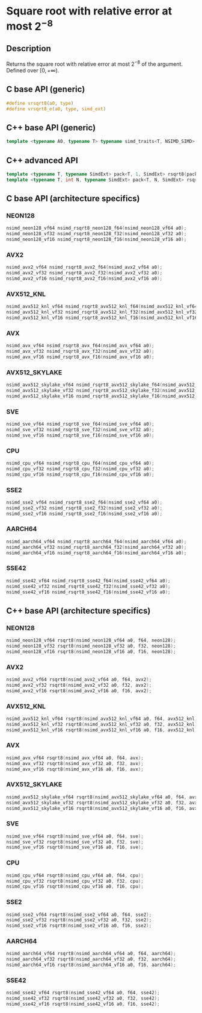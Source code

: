 <!--

Copyright (c) 2019 Agenium Scale

Permission is hereby granted, free of charge, to any person obtaining a copy
of this software and associated documentation files (the "Software"), to deal
in the Software without restriction, including without limitation the rights
to use, copy, modify, merge, publish, distribute, sublicense, and/or sell
copies of the Software, and to permit persons to whom the Software is
furnished to do so, subject to the following conditions:

The above copyright notice and this permission notice shall be included in all
copies or substantial portions of the Software.

THE SOFTWARE IS PROVIDED "AS IS", WITHOUT WARRANTY OF ANY KIND, EXPRESS OR
IMPLIED, INCLUDING BUT NOT LIMITED TO THE WARRANTIES OF MERCHANTABILITY,
FITNESS FOR A PARTICULAR PURPOSE AND NONINFRINGEMENT. IN NO EVENT SHALL THE
AUTHORS OR COPYRIGHT HOLDERS BE LIABLE FOR ANY CLAIM, DAMAGES OR OTHER
LIABILITY, WHETHER IN AN ACTION OF CONTRACT, TORT OR OTHERWISE, ARISING FROM,
OUT OF OR IN CONNECTION WITH THE SOFTWARE OR THE USE OR OTHER DEALINGS IN THE
SOFTWARE.

-->

# Square root with relative error at most $2^{-8}$

## Description

Returns the square root with relative error at most $2^{-8}$ of the argument. Defined over $[0, +∞)$.

## C base API (generic)

```c
#define vrsqrt8(a0, type)
#define vrsqrt8_e(a0, type, simd_ext)
```

## C++ base API (generic)

```c++
template <typename A0, typename T> typename simd_traits<T, NSIMD_SIMD>::simd_vector rsqrt8(A0 a0, T);
```

## C++ advanced API

```c++
template <typename T, typename SimdExt> pack<T, 1, SimdExt> rsqrt8(pack<T, 1, SimdExt> const& a0);
template <typename T, int N, typename SimdExt> pack<T, N, SimdExt> rsqrt8(pack<T, N, SimdExt> const& a0);
```

## C base API (architecture specifics)

### NEON128

```c
nsimd_neon128_vf64 nsimd_rsqrt8_neon128_f64(nsimd_neon128_vf64 a0);
nsimd_neon128_vf32 nsimd_rsqrt8_neon128_f32(nsimd_neon128_vf32 a0);
nsimd_neon128_vf16 nsimd_rsqrt8_neon128_f16(nsimd_neon128_vf16 a0);
```

### AVX2

```c
nsimd_avx2_vf64 nsimd_rsqrt8_avx2_f64(nsimd_avx2_vf64 a0);
nsimd_avx2_vf32 nsimd_rsqrt8_avx2_f32(nsimd_avx2_vf32 a0);
nsimd_avx2_vf16 nsimd_rsqrt8_avx2_f16(nsimd_avx2_vf16 a0);
```

### AVX512_KNL

```c
nsimd_avx512_knl_vf64 nsimd_rsqrt8_avx512_knl_f64(nsimd_avx512_knl_vf64 a0);
nsimd_avx512_knl_vf32 nsimd_rsqrt8_avx512_knl_f32(nsimd_avx512_knl_vf32 a0);
nsimd_avx512_knl_vf16 nsimd_rsqrt8_avx512_knl_f16(nsimd_avx512_knl_vf16 a0);
```

### AVX

```c
nsimd_avx_vf64 nsimd_rsqrt8_avx_f64(nsimd_avx_vf64 a0);
nsimd_avx_vf32 nsimd_rsqrt8_avx_f32(nsimd_avx_vf32 a0);
nsimd_avx_vf16 nsimd_rsqrt8_avx_f16(nsimd_avx_vf16 a0);
```

### AVX512_SKYLAKE

```c
nsimd_avx512_skylake_vf64 nsimd_rsqrt8_avx512_skylake_f64(nsimd_avx512_skylake_vf64 a0);
nsimd_avx512_skylake_vf32 nsimd_rsqrt8_avx512_skylake_f32(nsimd_avx512_skylake_vf32 a0);
nsimd_avx512_skylake_vf16 nsimd_rsqrt8_avx512_skylake_f16(nsimd_avx512_skylake_vf16 a0);
```

### SVE

```c
nsimd_sve_vf64 nsimd_rsqrt8_sve_f64(nsimd_sve_vf64 a0);
nsimd_sve_vf32 nsimd_rsqrt8_sve_f32(nsimd_sve_vf32 a0);
nsimd_sve_vf16 nsimd_rsqrt8_sve_f16(nsimd_sve_vf16 a0);
```

### CPU

```c
nsimd_cpu_vf64 nsimd_rsqrt8_cpu_f64(nsimd_cpu_vf64 a0);
nsimd_cpu_vf32 nsimd_rsqrt8_cpu_f32(nsimd_cpu_vf32 a0);
nsimd_cpu_vf16 nsimd_rsqrt8_cpu_f16(nsimd_cpu_vf16 a0);
```

### SSE2

```c
nsimd_sse2_vf64 nsimd_rsqrt8_sse2_f64(nsimd_sse2_vf64 a0);
nsimd_sse2_vf32 nsimd_rsqrt8_sse2_f32(nsimd_sse2_vf32 a0);
nsimd_sse2_vf16 nsimd_rsqrt8_sse2_f16(nsimd_sse2_vf16 a0);
```

### AARCH64

```c
nsimd_aarch64_vf64 nsimd_rsqrt8_aarch64_f64(nsimd_aarch64_vf64 a0);
nsimd_aarch64_vf32 nsimd_rsqrt8_aarch64_f32(nsimd_aarch64_vf32 a0);
nsimd_aarch64_vf16 nsimd_rsqrt8_aarch64_f16(nsimd_aarch64_vf16 a0);
```

### SSE42

```c
nsimd_sse42_vf64 nsimd_rsqrt8_sse42_f64(nsimd_sse42_vf64 a0);
nsimd_sse42_vf32 nsimd_rsqrt8_sse42_f32(nsimd_sse42_vf32 a0);
nsimd_sse42_vf16 nsimd_rsqrt8_sse42_f16(nsimd_sse42_vf16 a0);
```

## C++ base API (architecture specifics)

### NEON128

```c
nsimd_neon128_vf64 rsqrt8(nsimd_neon128_vf64 a0, f64, neon128);
nsimd_neon128_vf32 rsqrt8(nsimd_neon128_vf32 a0, f32, neon128);
nsimd_neon128_vf16 rsqrt8(nsimd_neon128_vf16 a0, f16, neon128);
```

### AVX2

```c
nsimd_avx2_vf64 rsqrt8(nsimd_avx2_vf64 a0, f64, avx2);
nsimd_avx2_vf32 rsqrt8(nsimd_avx2_vf32 a0, f32, avx2);
nsimd_avx2_vf16 rsqrt8(nsimd_avx2_vf16 a0, f16, avx2);
```

### AVX512_KNL

```c
nsimd_avx512_knl_vf64 rsqrt8(nsimd_avx512_knl_vf64 a0, f64, avx512_knl);
nsimd_avx512_knl_vf32 rsqrt8(nsimd_avx512_knl_vf32 a0, f32, avx512_knl);
nsimd_avx512_knl_vf16 rsqrt8(nsimd_avx512_knl_vf16 a0, f16, avx512_knl);
```

### AVX

```c
nsimd_avx_vf64 rsqrt8(nsimd_avx_vf64 a0, f64, avx);
nsimd_avx_vf32 rsqrt8(nsimd_avx_vf32 a0, f32, avx);
nsimd_avx_vf16 rsqrt8(nsimd_avx_vf16 a0, f16, avx);
```

### AVX512_SKYLAKE

```c
nsimd_avx512_skylake_vf64 rsqrt8(nsimd_avx512_skylake_vf64 a0, f64, avx512_skylake);
nsimd_avx512_skylake_vf32 rsqrt8(nsimd_avx512_skylake_vf32 a0, f32, avx512_skylake);
nsimd_avx512_skylake_vf16 rsqrt8(nsimd_avx512_skylake_vf16 a0, f16, avx512_skylake);
```

### SVE

```c
nsimd_sve_vf64 rsqrt8(nsimd_sve_vf64 a0, f64, sve);
nsimd_sve_vf32 rsqrt8(nsimd_sve_vf32 a0, f32, sve);
nsimd_sve_vf16 rsqrt8(nsimd_sve_vf16 a0, f16, sve);
```

### CPU

```c
nsimd_cpu_vf64 rsqrt8(nsimd_cpu_vf64 a0, f64, cpu);
nsimd_cpu_vf32 rsqrt8(nsimd_cpu_vf32 a0, f32, cpu);
nsimd_cpu_vf16 rsqrt8(nsimd_cpu_vf16 a0, f16, cpu);
```

### SSE2

```c
nsimd_sse2_vf64 rsqrt8(nsimd_sse2_vf64 a0, f64, sse2);
nsimd_sse2_vf32 rsqrt8(nsimd_sse2_vf32 a0, f32, sse2);
nsimd_sse2_vf16 rsqrt8(nsimd_sse2_vf16 a0, f16, sse2);
```

### AARCH64

```c
nsimd_aarch64_vf64 rsqrt8(nsimd_aarch64_vf64 a0, f64, aarch64);
nsimd_aarch64_vf32 rsqrt8(nsimd_aarch64_vf32 a0, f32, aarch64);
nsimd_aarch64_vf16 rsqrt8(nsimd_aarch64_vf16 a0, f16, aarch64);
```

### SSE42

```c
nsimd_sse42_vf64 rsqrt8(nsimd_sse42_vf64 a0, f64, sse42);
nsimd_sse42_vf32 rsqrt8(nsimd_sse42_vf32 a0, f32, sse42);
nsimd_sse42_vf16 rsqrt8(nsimd_sse42_vf16 a0, f16, sse42);
```